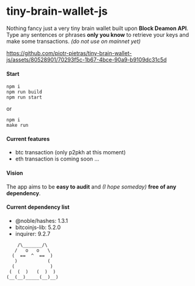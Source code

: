 # tiny-brain-wallet-js

Nothing fancy just a very tiny brain wallet built upon **Block Deamon API**.
Type any sentences or phrases **only you know** to retrieve your keys and make some transactions. _(do not use on mainnet yet)_

https://github.com/piotr-pietras/tiny-brain-wallet-js/assets/80528901/70293f5c-1b67-4bce-90a9-b9109dc31c5d

#### Start

```
npm i
npm run build
npm run start
```

or

```
npm i
make run
```

#### Current features

- btc transaction (only p2pkh at this moment)
- eth transaction is coming soon ...

#### Vision

The app aims to be **easy to audit** and _(I hope someday)_ **free of any dependency**.

#### Current dependency list

- @noble/hashes: 1.3.1
- bitcoinjs-lib: 5.2.0
- inquirer: 9.2.7

```
    /\_______/\
   /   o   o   \
  (  ==  ^  ==  )
   )           (
  (             )
 (  (  )   (  )  )
(__(__)_____(__)__)
```
